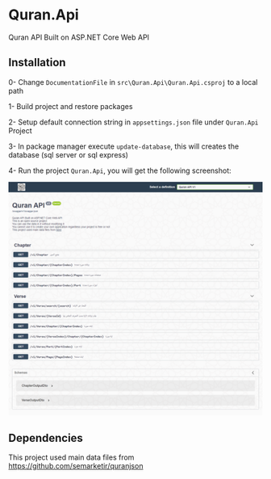 # Quran.Api
Quran API Built on ASP.NET Core Web API


## Installation
0- Change `DocumentationFile` in `src\Quran.Api\Quran.Api.csproj` to a local path

1- Build project and restore packages

2- Setup default connection string in `appsettings.json` file  under `Quran.Api` Project

3- In package manager execute ```update-database```, this will creates the database (sql server or sql express)

4- Run the project `Quran.Api`, you will get the following screenshot:

![Screenshot](/Screenshot.png)

## Dependencies

This project used main data files from https://github.com/semarketir/quranjson